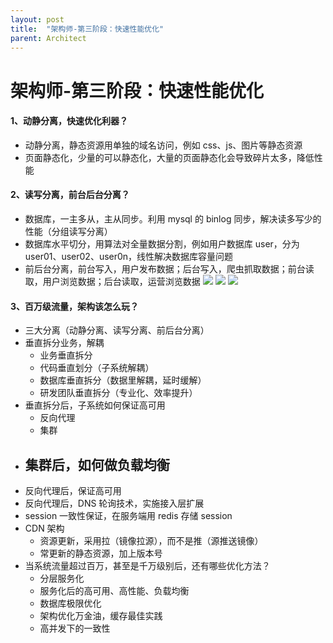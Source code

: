 ```yaml
---
layout: post
title:  "架构师-第三阶段：快速性能优化"
parent: Architect
---
```


# 架构师-第三阶段：快速性能优化
#### 1、动静分离，快速优化利器？

- 动静分离，静态资源用单独的域名访问，例如 css、js、图片等静态资源
- 页面静态化，少量的可以静态化，大量的页面静态化会导致碎片太多，降低性能

#### 2、读写分离，前台后台分离？

- 数据库，一主多从，主从同步。利用 mysql 的 binlog 同步，解决读多写少的性能（分组读写分离）
- 数据库水平切分，用算法对全量数据分割，例如用户数据库 user，分为 user01、user02、user0n，线性解决数据库容量问题
- 前后台分离，前台写入，用户发布数据；后台写入，爬虫抓取数据；前台读取，用户浏览数据；后台读取，运营浏览数据
	![](/assets/images/img/34.png)
	![](/assets/images/img/35.png)
	![](/assets/images/img/36.png)

#### 3、百万级流量，架构该怎么玩？

- 三大分离（动静分离、读写分离、前后台分离）
- 垂直拆分业务，解耦
	- 业务垂直拆分
	- 代码垂直划分（子系统解耦）
	- 数据库垂直拆分（数据里解耦，延时缓解）
	- 研发团队垂直拆分（专业化、效率提升）
- 垂直拆分后，子系统如何保证高可用
	- 反向代理
	- 集群
- 集群后，如何做负载均衡
	- 
- 反向代理后，保证高可用
- 反向代理后，DNS 轮询技术，实施接入层扩展
- session 一致性保证，在服务端用 redis 存储 session
- CDN 架构
	- 资源更新，采用拉（镜像拉源），而不是推（源推送镜像）
	- 常更新的静态资源，加上版本号
- 当系统流量超过百万，甚至是千万级别后，还有哪些优化方法？
	- 分层服务化
	- 服务化后的高可用、高性能、负载均衡
	- 数据库极限优化
	- 架构优化万金油，缓存最佳实践
	- 高并发下的一致性




<div id="gitalk-container"></div>
<link rel="stylesheet" href="https://unpkg.com/gitalk/dist/gitalk.css">
<script src="https://unpkg.com/gitalk/dist/gitalk.min.js"></script>
<script src="/assets/js/md5.min.js"></script>
<script type="text/javascript">
const gitalk = new Gitalk({
  clientID: 'c8000586a21c80291476',
  clientSecret: '043d2b75bd32c8d03f65d088bbd475c563a287f4',
  repo: 'imoowi.github.io',
  owner: 'imoowi',
  admin: ['imoowi'],
  distractionFreeMode: false,
  id: md5(location.href)
});
gitalk.render('gitalk-container')
</script>